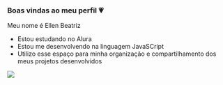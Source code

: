 ### Boas vindas ao meu perfil 💗

Meu nome é Ellen Beatriz

- Estou estudando no Alura
- Estou me desenvolvendo na linguagem JavaSCript
- Utilizo esse espaço para minha organização e compartilhamento dos meus projetos desenvolvidos

![](https://media.tenor.com/Yv2ty8bP3kgAAAAM/noooo-no.gif)

